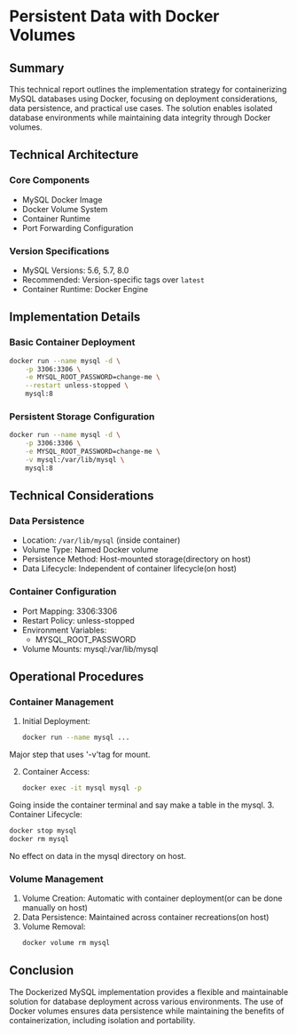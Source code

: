 # Persistent Data with Docker Volumes

## Summary
This technical report outlines the implementation strategy for containerizing MySQL databases using Docker, focusing on deployment considerations, data persistence, and practical use cases. The solution enables isolated database environments while maintaining data integrity through Docker volumes.

## Technical Architecture

### Core Components
- MySQL Docker Image
- Docker Volume System
- Container Runtime
- Port Forwarding Configuration

### Version Specifications
- MySQL Versions: 5.6, 5.7, 8.0
- Recommended: Version-specific tags over `latest`
- Container Runtime: Docker Engine

## Implementation Details

### Basic Container Deployment
```bash
docker run --name mysql -d \
    -p 3306:3306 \
    -e MYSQL_ROOT_PASSWORD=change-me \
    --restart unless-stopped \
    mysql:8
```

### Persistent Storage Configuration
```bash
docker run --name mysql -d \
    -p 3306:3306 \
    -e MYSQL_ROOT_PASSWORD=change-me \
    -v mysql:/var/lib/mysql \
    mysql:8
```

## Technical Considerations

### Data Persistence
- Location: `/var/lib/mysql` (inside container)
- Volume Type: Named Docker volume
- Persistence Method: Host-mounted storage(directory on host)
- Data Lifecycle: Independent of container lifecycle(on host)

### Container Configuration
- Port Mapping: 3306:3306
- Restart Policy: unless-stopped
- Environment Variables:
  - MYSQL_ROOT_PASSWORD
- Volume Mounts: mysql:/var/lib/mysql

## Operational Procedures

### Container Management
1. Initial Deployment:
   ```bash
   docker run --name mysql ...
   ```
Major step that uses '-v'tag for mount.

2. Container Access:
   ```bash
   docker exec -it mysql mysql -p
   ```
Going inside the container terminal and say make a table in the mysql.
3. Container Lifecycle:
   ```bash
   docker stop mysql
   docker rm mysql
   ```
No effect on data in the mysql directory on host.

### Volume Management
1. Volume Creation: Automatic with container deployment(or can be done manually on host)
2. Data Persistence: Maintained across container recreations(on host)
3. Volume Removal:
   ```bash
   docker volume rm mysql
   ```
   
## Conclusion
The Dockerized MySQL implementation provides a flexible and maintainable solution for database deployment across various environments. The use of Docker volumes ensures data persistence while maintaining the benefits of containerization, including isolation and portability.
